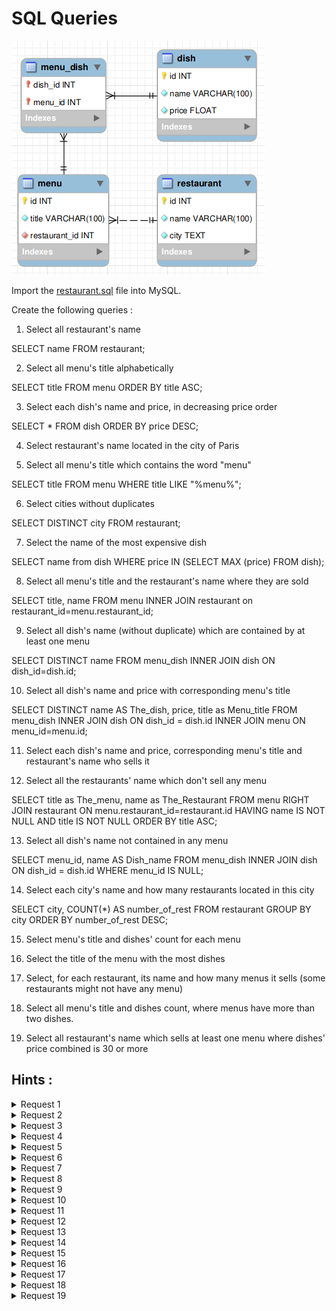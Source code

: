# SQL Queries

![Database diagram](./restaurant-uml.png)

Import the [restaurant.sql](./restaurant.sql) file into MySQL.

Create the following queries :

1. Select all restaurant's name

SELECT name FROM restaurant;

2. Select all menu's title alphabetically

SELECT title FROM menu ORDER BY title ASC;

3. Select each dish's name and price, in decreasing price order

SELECT * FROM dish ORDER BY price DESC;

4. Select restaurant's name located in the city of Paris

5. Select all menu's title which contains the word "menu"

SELECT title FROM menu WHERE title LIKE "%menu%";

6. Select cities without duplicates

SELECT DISTINCT city FROM restaurant;

7. Select the name of the most expensive dish

SELECT name from dish WHERE price IN (SELECT MAX (price) FROM dish);


8. Select all menu's title and the restaurant's name where they are sold

SELECT title, name 
FROM menu
INNER JOIN restaurant on restaurant_id=menu.restaurant_id;

9. Select all dish's name (without duplicate) which are contained by at least one menu

SELECT DISTINCT name 
FROM menu_dish
INNER JOIN dish ON dish_id=dish.id;

10. Select all dish's name and price with corresponding menu's title

SELECT DISTINCT name AS The_dish, price, title as Menu_title
FROM menu_dish
INNER JOIN dish ON dish_id = dish.id
INNER JOIN menu ON menu_id=menu.id;

11. Select each dish's name and price, corresponding menu's title and restaurant's name who sells it



12. Select all the restaurants' name which don't sell any menu

SELECT title as The_menu, name as The_Restaurant
 FROM menu
RIGHT JOIN restaurant
ON menu.restaurant_id=restaurant.id
HAVING name IS NOT NULL AND title IS NOT NULL
ORDER BY title ASC;

13. Select all dish's name not contained in any menu

SELECT menu_id, name AS Dish_name
FROM menu_dish
INNER JOIN dish ON dish_id = dish.id
WHERE menu_id IS NULL;

14. Select each city's name and how many restaurants located in this city

SELECT city, COUNT(*) AS number_of_rest 
FROM restaurant
GROUP BY city
ORDER BY number_of_rest DESC;

15. Select menu's title and dishes' count for each menu

16. Select the title of the menu with the most dishes

17. Select, for each restaurant, its name and how many menus it sells (some restaurants might not have any menu)

18. Select all menu's title and dishes count, where menus have more than two dishes.

19. Select all restaurant's name which sells at least one menu where dishes' price combined is 30 or more

## Hints :

<details>
    <summary>Request 1</summary>

    SELECT, FROM

</details>
<details>
    <summary>Request 2</summary>

    ORDER BY

</details>
<details>
    <summary>Request 3</summary>

    ORDER BY

</details>
<details>
    <summary>Request 4</summary>

    WHERE

</details>
<details>
    <summary>Request 5</summary>

    LIKE

</details>
<details>
    <summary>Request 6</summary>

    DISTINCT

</details>
<details>
    <summary>Request 7</summary>

    ORDER BY, LIMIT

</details>
<details>
    <summary>Request 8</summary>

    INNER JOIN

</details>
<details>
    <summary>Request 9</summary>

    DISTINCT, INNER JOIN

</details>
<details>
    <summary>Request 10</summary>

    INNER JOIN (x2)

</details>
<details>
    <summary>Request 11</summary>

    INNER JOIN (x3)

</details>
<details>
    <summary>Request 12</summary>

    LEFT JOIN

</details>
<details>
    <summary>Request 13</summary>

    LEFT JOIN

</details>
<details>
    <summary>Request 14</summary>

    COUNT, GROUP BY

</details>
<details>
    <summary>Request 15</summary>

    COUNT, INNER JOIN (x2), GROUP BY

</details>
<details>
    <summary>Request 16</summary>

    CCOUNT, INNER JOIN (x2), GROUP BY, ORDER BY, LIMIT

</details>
<details>
    <summary>Request 17</summary>

    COUNT, LEFT JOIN, GROUP BY

</details>
<details>
    <summary>Request 18</summary>

    COUNT, INNER JOIN, GROUP BY, HAVING

</details>
<details>
    <summary>Request 19</summary>

    DISTINCT, INNER JOIN (x3), GROUP BY, HAVING

</details>
